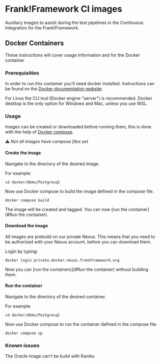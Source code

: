 # Frank!Framework CI images

Auxiliary images to assist during the test pipelines in the Continuous Integration for the Frank!Framework.

## Docker Containers

These instructions will cover usage information and for the Docker container

### Prerequisities

In order to run this container you'll need docker installed.
Instructions can be found on the [Docker documentation website](https://docs.docker.com/engine/install/).

For Linux the CLI tool (Docker engine "server") is recommended.
Docker desktop is the only option for Windows and Mac, unless you use WSL.

### Usage

Images can be created or downloaded before running them, this is done with the help of [Docker compose](https://docs.docker.com/compose/).

⚠️ *Not all images have compose files yet*

#### Create the image

Navigate to the directory of the desired image.

For example:

```shell
cd docker/dbms/Postgresql
```

Now use Docker compose to build the image defined in the compose file.

```shell
docker compose build
```

The image will be created and tagged. You can now [run the container](#Run the container).

#### Download the image

All images are prebuild on our private Nexus.
This means that you need to be authorized with your Nexus account, before you can download them.

Login by typing:
```shell
docker login private.docker.nexus.frankframework.org
```

Now you can [run the containers](#Run the container) without building them.

#### Run the container

Navigate to the directory of the desired container.

For example:

```shell
cd docker/dbms/Postgresql
```

Now use Docker compose to run the container defined in the compose file.

```shell
docker compose up
```

### Known issues

The Oracle image can't be build with Kaniko